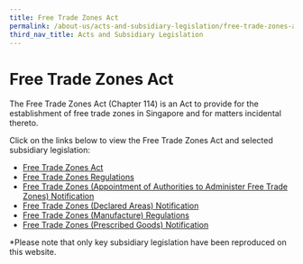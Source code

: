 ```yaml
---
title: Free Trade Zones Act
permalink: /about-us/acts-and-subsidiary-legislation/free-trade-zones-act
third_nav_title: Acts and Subsidiary Legislation
---
```

# Free Trade Zones Act

The Free Trade Zones Act (Chapter 114) is an Act to provide for the establishment of free trade zones in Singapore and for matters incidental thereto.

Click on the links below to view the Free Trade Zones Act and selected subsidiary legislation:

-   [Free Trade Zones Act](https://sso.agc.gov.sg/Act/FTZA1966)
-   [Free Trade Zones Regulations](https://sso.agc.gov.sg/SL/FTZA1966-RG1?DocDate=20141031)
-   [Free Trade Zones (Appointment of Authorities to Administer Free Trade Zones) Notification](https://sso.agc.gov.sg/SL/FTZA1966-N4?DocDate=20111129)
-   [Free Trade Zones (Declared Areas) Notification](https://sso.agc.gov.sg/SL/FTZA1966-N3?DocDate=20160902)
-   [Free Trade Zones (Manufacture) Regulations](https://sso.agc.gov.sg/SL/FTZA1966-RG2?DocDate=20141031)
-   [Free Trade Zones (Prescribed Goods) Notification](https://sso.agc.gov.sg/SL/FTZA1966-N1?DocDate=20141031)

*Please note that only key subsidiary legislation have been reproduced on this website.
